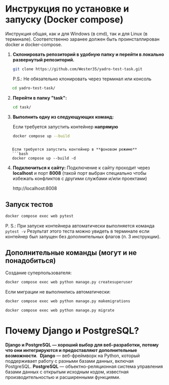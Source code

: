 # Инструкция по установке и запуску (Docker compose)

Инструкция общая, как и для Windows (в cmd), так и для Linux (в терминале). Соответственно заранее должен быть проинсталлирован docker и docker-compose.

1. **Склонировать репозиторий в удобную папку и перейти в локально развернутый репозиторий.**
   ```bash
   git clone https://github.com/Wester35/yadro-test-task.git
   ```
   P.S.: Не обязательно клонировать через терминал или консоль
```bash
   cd yadro-test-task/
```

2. **Перейти в папку "task":**
   ```bash
   cd task/
   ```

3. **Выполнить одну из следующующих команд:**
   
   Если требуется запустить контейнер **напрямую**
   ```bash
   docker compose up --build
```
   
   Если требуется запустить контейнер в **фоновом режиме**
   ```bash
   docker compose up --build -d
   ```
   
4. **Подключиться к сайту:**
   Подключение к сайту проходит через **localhost** и порт **8008** (такой порт выбран специально чтобы избежать конфликтов с другими службами и/или проектами)
   
	http://localhost:8008

## Запуск тестов

```bash
docker compose exec web pytest
```
P. S.: При запуске контейнера автоматически выполняется команда ```pytest -v```
Результат этого теста можно увидеть в терминале если контейнер был запущен без дополнительных флагов (п. 3 инструкции).


## Дополнительные команды (могут и не понадобиться)

Создание суперпользователя:
```bash
docker compose exec web python manage.py createsuperuser
```

Если миграции не выполнились автоматически:
```bash
docker compose exec web python manage.py makemigrations
```

```bash
docker compose exec web python manage.py migrate
```
# Почему Django и PostgreSQL?

**Django и PostgreSQL — хороший выбор для веб-разработки, потому что они интегрируются и предоставляют дополнительные возможности**. 
**Django** — веб-фреймворк на Python, который поддерживает работу с разными базами данных, включая PostgreSQL. **PostgreSQL** — объектно-реляционная система управления базами данных с открытым исходным кодом, известная производительностью и расширенными функциями.